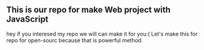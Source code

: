 ## This is our repo for make Web project with JavaScript

hey if you interesed my repo we will can make it for you:(
Let's make this for repo for open-sourc because that is powerful method.
